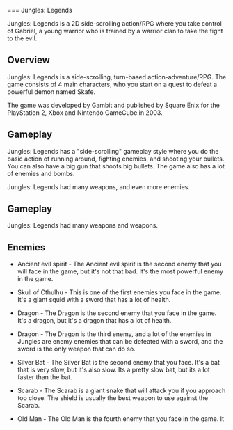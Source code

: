 
===
Jungles: Legends

Jungles: Legends is a 2D side-scrolling action/RPG where you take control of Gabriel, a young warrior who is trained by a warrior clan to take the fight to the evil.

## Overview

Jungles: Legends is a side-scrolling, turn-based action-adventure/RPG. The game consists of 4 main characters, who you start on a quest to defeat a powerful demon named Skafe.

The game was developed by Gambit and published by Square Enix for the PlayStation 2, Xbox and Nintendo GameCube in 2003.

## Gameplay

Jungles: Legends has a "side-scrolling" gameplay style where you do the basic action of running around, fighting enemies, and shooting your bullets. You can also have a big gun that shoots big bullets. The game also has a lot of enemies and bombs.

Jungles: Legends had many weapons, and even more enemies.

## Gameplay

Jungles: Legends had many weapons and weapons.

## Enemies

*   Ancient evil spirit - The Ancient evil spirit is the second enemy that you will face in the game, but it's not that bad. It's the most powerful enemy in the game.

*   Skull of Cthulhu - This is one of the first enemies you face in the game. It's a giant squid with a sword that has a lot of health.

*   Dragon - The Dragon is the second enemy that you face in the game. It's a dragon, but it's a dragon that has a lot of health.

*   Dragon - The Dragon is the third enemy, and a lot of the enemies in Jungles are enemy enemies that can be defeated with a sword, and the sword is the only weapon that can do so.

*   Silver Bat - The Silver Bat is the second enemy that you face. It's a bat that is very slow, but it's also slow. Its a pretty slow bat, but its a lot faster than the bat.

*   Scarab - The Scarab is a giant snake that will attack you if you approach too close. The shield is usually the best weapon to use against the Scarab.

*   Old Man - The Old Man is the fourth enemy that you face in the game. It
